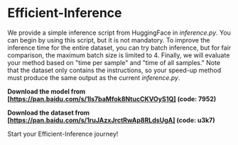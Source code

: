# Efficient-Inference

We provide a simple inference script from HuggingFace in *inference.py*. You can begin by using this script, but it is not mandatory. To improve the inference time for the entire dataset, you can try batch inference, but for fair comparison, the maximum batch size is limited to 4. Finally, we will evaluate your method based on "time per sample" and "time of all samples." Note that the dataset only contains the instructions, so your speed-up method must produce the same output as the current *inference.py*.

**Download the model from [https://pan.baidu.com/s/1ls7baMfok8NtucCKVOyS1Q] (code: 7952)**

**Download the dataset from [https://pan.baidu.com/s/1ruJAzxJrctRwAp8RLdsUgA] (code: u3k7)**

Start your Efficient-Inference journey!
